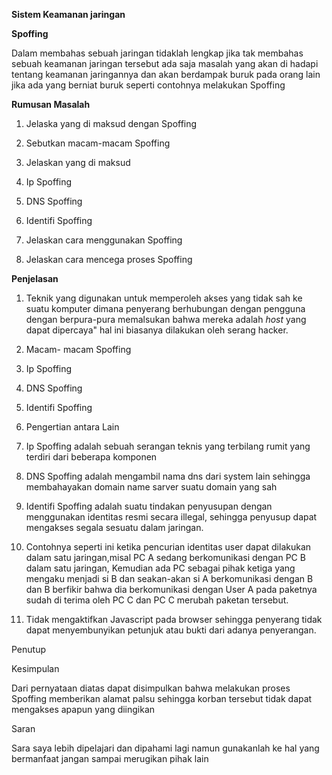 **Sistem Keamanan jaringan**

**Spoffing**

 

Dalam membahas sebuah jaringan tidaklah lengkap jika tak membahas sebuah keamanan jaringan tersebut ada saja masalah yang akan di hadapi tentang keamanan jaringannya dan akan berdampak buruk pada orang lain jika ada yang berniat buruk  seperti contohnya melakukan Spoffing

**Rumusan Masalah**

1. Jelaska yang di maksud dengan Spoffing
2. Sebutkan macam-macam Spoffing
3. Jelaskan yang di maksud

1. Ip Spoffing
2. DNS Spoffing
3. Identifi Spoffing

1. Jelaskan cara menggunakan Spoffing
2. Jelaskan cara mencega proses Spoffing

**Penjelasan**

1. Teknik yang digunakan untuk memperoleh akses yang tidak sah ke suatu komputer dimana penyerang berhubungan dengan pengguna dengan berpura-pura memalsukan bahwa mereka adalah _host_ yang dapat dipercaya&quot; hal ini biasanya dilakukan oleh serang hacker.
2. Macam- macam Spoffing

1. Ip Spoffing
2. DNS Spoffing
3. Identifi Spoffing

1. Pengertian antara Lain

1. Ip Spoffing adalah sebuah serangan teknis yang terbilang rumit yang terdiri dari beberapa komponen
2. DNS Spoffing adalah mengambil nama dns dari system lain sehingga membahayakan domain name sarver suatu domain yang sah
3. Identifi Spoffing adalah suatu tindakan penyusupan dengan menggunakan identitas resmi secara illegal, sehingga penyusup dapat mengakses segala sesuatu dalam jaringan.

1. Contohnya seperti ini ketika pencurian identitas user dapat dilakukan dalam satu jaringan,misal PC A sedang berkomunikasi dengan PC B dalam satu jaringan, Kemudian ada PC sebagai pihak ketiga yang mengaku menjadi si B dan seakan-akan si A berkomunikasi dengan B dan B berfikir bahwa dia berkomunikasi dengan User A pada paketnya sudah di terima oleh PC C dan PC C merubah paketan tersebut.

 
1. Tidak mengaktifkan Javascript pada browser sehingga penyerang tidak dapat menyembunyikan petunjuk atau bukti dari adanya penyerangan.

Penutup

Kesimpulan

Dari pernyataan diatas dapat disimpulkan bahwa melakukan proses Spoffing memberikan alamat palsu sehingga korban tersebut tidak dapat mengakses apapun yang diingikan

Saran

Sara saya lebih dipelajari dan dipahami lagi namun gunakanlah ke hal yang bermanfaat jangan sampai merugikan pihak lain
